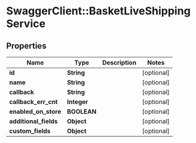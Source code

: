 # SwaggerClient::BasketLiveShippingService

## Properties
Name | Type | Description | Notes
------------ | ------------- | ------------- | -------------
**id** | **String** |  | [optional] 
**name** | **String** |  | [optional] 
**callback** | **String** |  | [optional] 
**callback_err_cnt** | **Integer** |  | [optional] 
**enabled_on_store** | **BOOLEAN** |  | [optional] 
**additional_fields** | **Object** |  | [optional] 
**custom_fields** | **Object** |  | [optional] 



